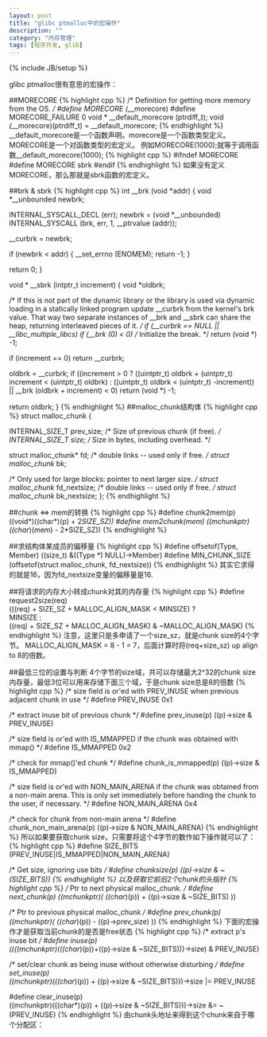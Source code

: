 ```yaml
---
layout: post
title: "glibc ptmalloc中的宏操作"
description: ""
category: "内存管理"
tags: [程序开发, glib]
---
```

{% include JB/setup %}

glibc ptmalloc很有意思的宏操作：

##MORECORE
{% highlight cpp %}
/* Definition for getting more memory from the OS.  */
#define MORECORE         (*__morecore)
#define MORECORE_FAILURE 0
void * __default_morecore (ptrdiff_t);
void *(*__morecore)(ptrdiff_t) = __default_morecore;
{% endhighlight %}
__default_morecore是一个函数声明。morecore是一个函数类型定义。
MORECORE是一个对函数类型的宏定义。
例如MORECORE(1000);就等于调用函数__default_morecore(1000);
{% highlight cpp %}
#ifndef MORECORE
#define MORECORE sbrk
#endif
{% endhighlight %}
如果没有定义MORECORE，那么那就是sbrk函数的宏定义。

##brk & sbrk
{% highlight cpp %}
int
__brk (void *addr)
{
  void *__unbounded newbrk;


  INTERNAL_SYSCALL_DECL (err);
  newbrk = (void *__unbounded) INTERNAL_SYSCALL (brk, err, 1,
                              __ptrvalue (addr));


  __curbrk = newbrk;


  if (newbrk < addr)
    {
      __set_errno (ENOMEM);
      return -1;
    }


  return 0;
}


void *
__sbrk (intptr_t increment)
{
  void *oldbrk;


  /* If this is not part of the dynamic library or the library is used
     via dynamic loading in a statically linked program update
     __curbrk from the kernel's brk value.  That way two separate
     instances of __brk and __sbrk can share the heap, returning
     interleaved pieces of it.  */
  if (__curbrk == NULL || __libc_multiple_libcs)
    if (__brk (0) < 0)          /* Initialize the break.  */
      return (void *) -1;


  if (increment == 0)
    return __curbrk;


  oldbrk = __curbrk;
  if ((increment > 0
       ? ((uintptr_t) oldbrk + (uintptr_t) increment < (uintptr_t) oldbrk)
       : ((uintptr_t) oldbrk < (uintptr_t) -increment))
      || __brk (oldbrk + increment) < 0)
    return (void *) -1;


  return oldbrk;
}
{% endhighlight %}
##malloc_chunk结构体
{% highlight cpp %}
struct malloc_chunk {


  INTERNAL_SIZE_T      prev_size;  /* Size of previous chunk (if free).  */
  INTERNAL_SIZE_T      size;       /* Size in bytes, including overhead. */


  struct malloc_chunk* fd;         /* double links -- used only if free. */
  struct malloc_chunk* bk;


  /* Only used for large blocks: pointer to next larger size.  */
  struct malloc_chunk* fd_nextsize; /* double links -- used only if free. */
  struct malloc_chunk* bk_nextsize;
};
{% endhighlight %}

##chunk <=> mem的转换
{% highlight cpp %}
#define chunk2mem(p)   ((void*)((char*)(p) + 2*SIZE_SZ))
#define mem2chunk(mem) ((mchunkptr)((char*)(mem) - 2*SIZE_SZ))
{% endhighlight %}

##求结构体某成员的偏移量
{% highlight cpp %}
#define offsetof(Type, Member) ((size_t) &((Type *) NULL)->Member)
#define MIN_CHUNK_SIZE        (offsetof(struct malloc_chunk, fd_nextsize))
{% endhighlight %}
其实它求得的就是16，因为fd_nextsize变量的偏移量是16.

##将请求的内存大小转成chunk对其的内存量
{% highlight cpp %}
#define request2size(req)                                         \
  (((req) + SIZE_SZ + MALLOC_ALIGN_MASK < MINSIZE)  ?             \
   MINSIZE :                                                      \
   ((req) + SIZE_SZ + MALLOC_ALIGN_MASK) & ~MALLOC_ALIGN_MASK)
{% endhighlight %}
注意，这里只是多申请了一个size_sz，就是chunk size的4个字节。
MALLOC_ALIGN_MASK = 8 - 1 = 7，后面计算时将(req+size_sz) up align to 8的倍数。

##最低三位的设置与判断
4个字节的size域，共可以存储最大2^32的chunk size内存量，最低3位可以用来存储下面三个域，于是chunk size总是8的倍数
{% highlight cpp %}
/* size field is or'ed with PREV_INUSE when previous adjacent chunk in use */
#define PREV_INUSE 0x1

/* extract inuse bit of previous chunk */
#define prev_inuse(p)       ((p)->size & PREV_INUSE)

/* size field is or'ed with IS_MMAPPED if the chunk was obtained with mmap() */
#define IS_MMAPPED 0x2

/* check for mmap()'ed chunk */
#define chunk_is_mmapped(p) ((p)->size & IS_MMAPPED)

/* size field is or'ed with NON_MAIN_ARENA if the chunk was obtained
   from a non-main arena.  This is only set immediately before handing
   the chunk to the user, if necessary.  */
#define NON_MAIN_ARENA 0x4

/* check for chunk from non-main arena */
#define chunk_non_main_arena(p) ((p)->size & NON_MAIN_ARENA)
{% endhighlight %}
所以如果要获取chunk size，只需要将这个4字节的数作如下操作就可以了：
{% highlight cpp %}
#define SIZE_BITS (PREV_INUSE|IS_MMAPPED|NON_MAIN_ARENA)

/* Get size, ignoring use bits */
#define chunksize(p)         ((p)->size & ~(SIZE_BITS))
{% endhighlight %}
以及获取它前后2个chunk的头指针
{% highlight cpp %}
/* Ptr to next physical malloc_chunk. */
#define next_chunk(p) ((mchunkptr)( ((char*)(p)) + ((p)->size & ~SIZE_BITS) ))

/* Ptr to previous physical malloc_chunk */
#define prev_chunk(p) ((mchunkptr)( ((char*)(p)) - ((p)->prev_size) ))
{% endhighlight %}
下面的宏操作才是获取当前chunk的是否是free状态
{% highlight cpp %}
/* extract p's inuse bit */
#define inuse(p)\
((((mchunkptr)(((char*)(p))+((p)->size & ~SIZE_BITS)))->size) & PREV_INUSE)

/* set/clear chunk as being inuse without otherwise disturbing */
#define set_inuse(p)\
((mchunkptr)(((char*)(p)) + ((p)->size & ~SIZE_BITS)))->size |= PREV_INUSE

#define clear_inuse(p)\
((mchunkptr)(((char*)(p)) + ((p)->size & ~SIZE_BITS)))->size &= ~(PREV_INUSE)
{% endhighlight %}
由chunk头地址来得到这个chunk来自于哪个分配区：





